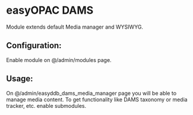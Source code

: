 easyOPAC DAMS
==========

Module extends default Media manager and WYSIWYG.

## Configuration:
Enable module on @/admin/modules page.

## Usage:
On @/admin/easyddb_dams_media_manager page you will be able to manage media content.
To get functionality like DAMS taxonomy or media tracker, etc. enable submodules.
